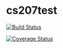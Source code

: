 
# cs207test

[![Build Status](https://travis-ci.org/lshen2009/CS207test.svg?branch=master)](https://travis-ci.org/lshen2009/CS207test)

[![Coverage Status](https://coveralls.io/repos/github/lshen2009/CS207test/badge.svg?branch=master)](https://coveralls.io/github/lshen2009/CS207test?branch=master)
